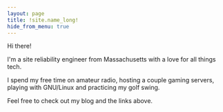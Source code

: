 ```yaml
---
layout: page
title: !site.name_long!
hide_from_menu: true
---
```


Hi there!

I'm a site reliability engineer from Massachusetts with a love for all things tech.

I spend my free time on amateur radio, hosting a couple gaming servers, playing with GNU/Linux and practicing my golf swing.

Feel free to check out my blog and the links above.
